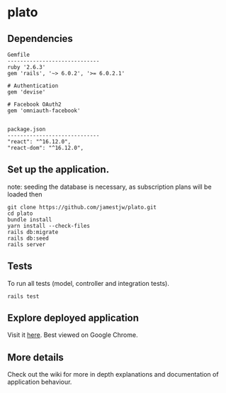 # plato

## Dependencies 
```
Gemfile
-----------------------------
ruby '2.6.3'
gem 'rails', '~> 6.0.2', '>= 6.0.2.1'

# Authentication 
gem 'devise'

# Facebook OAuth2
gem 'omniauth-facebook'


package.json
-----------------------------
"react": "^16.12.0",
"react-dom": "^16.12.0",
```

## Set up the application. 
note: seeding the database is necessary, as subscription plans will be loaded then
```
git clone https://github.com/jamestjw/plato.git
cd plato
bundle install 
yarn install --check-files
rails db:migrate
rails db:seed
rails server
```

## Tests
To run all tests (model, controller and integration tests).
```
rails test
``` 

## Explore deployed application
Visit it [here](https://safe-fjord-82834.herokuapp.com/). Best viewed on Google Chrome.

## More details
Check out the wiki for more in depth explanations and documentation of application behaviour.
